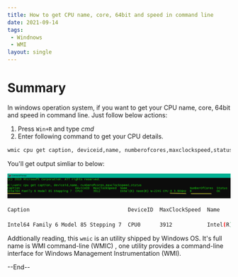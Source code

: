 ```yaml
---
title: How to get CPU name, core, 64bit and speed in command line
date: 2021-09-14
tags:
 - Windnows
 - WMI
layout: single
---
```


# Summary
In windows operation system, if you want to get your CPU name, core, 64bit and speed in command line. Just follow below actions:

   1. Press `Win+R` and type *cmd*
   1. Enter following command to get your CPU details.

```bash
wmic cpu get caption, deviceid,name, numberofcores,maxclockspeed,status
```
You'll get output simliar to below:

![](/assets/images/ShowCPUsInWin.png)

```bash
Caption                               DeviceID  MaxClockSpeed  Name                                NumberOfCores  Status

Intel64 Family 6 Model 85 Stepping 7  CPU0      3912           Intel(R) Xeon(R) W-2245 CPU @ 3.90GHz  8              OK
```

Addtionally reading, this `wmic` is an utility shipped by Windows OS. It's full name is WMI command-line (WMIC) , one utility provides a command-line interface for Windows Management Instrumentation (WMI).


--End--
